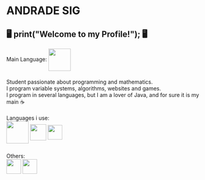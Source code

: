 # ANDRADE SIG
 🖥️ print("Welcome to my Profile!");  🖥️
----
Main Language: <img src="https://camo.githubusercontent.com/d5f592e1e9c551c659ff28ebe4cef243d5351b68db998cfba5a8f42c9576bc71/68747470733a2f2f6c6f676f73706e672e6f72672f646f776e6c6f61642f6a6176612f6c6f676f2d6a6176612d3235362e706e67" width="58px" align="center">
####
Student passionate about programming and mathematics.
<br/>
I program variable systems, algorithms, websites and games.
<br/>
I program in several languages, but I am a lover of Java, and for sure it is my main ☕
####
Languages i use:
<br/>
<img src="https://camo.githubusercontent.com/d5f592e1e9c551c659ff28ebe4cef243d5351b68db998cfba5a8f42c9576bc71/68747470733a2f2f6c6f676f73706e672e6f72672f646f776e6c6f61642f6a6176612f6c6f676f2d6a6176612d3235362e706e67" width="58px" align="center">
<img src="https://upload.wikimedia.org/wikipedia/commons/thumb/1/18/ISO_C%2B%2B_Logo.svg/306px-ISO_C%2B%2B_Logo.svg.png" width="42px" align="center">
<img src="https://upload.wikimedia.org/wikipedia/commons/thumb/9/99/Unofficial_JavaScript_logo_2.svg/1024px-Unofficial_JavaScript_logo_2.svg.png" width="38px" align="center">
#####
Others:
<br/>
<img src="https://xsites.com.br/wp-content/uploads/2020/09/logo-html5.png" width="38px" align="center">
<img src="https://xsites.com.br/wp-content/uploads/2020/09/icon-css-3.png" width="38px" align="center">

